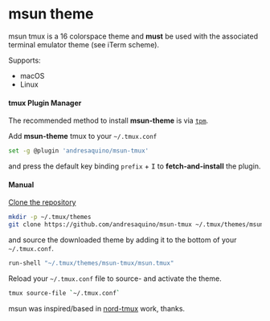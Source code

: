 # msun theme

msun tmux is a 16 colorspace theme and **must** be used with the associated terminal emulator theme (see iTerm scheme).

Supports:

- macOS
- Linux

#### tmux Plugin Manager

The recommended method to install **msun-theme** is via [`tpm`](https://github.com/tmux-plugins/tpm).

Add **msun-theme** tmux to your `~/.tmux.conf`

```sh
set -g @plugin 'andresaquino/msun-tmux'
```

and press the default key binding `prefix` + <kbd>I</kbd> to __fetch-and-install__ the plugin.

#### Manual

[Clone the repository](https://help.github.com/articles/cloning-a-repository)

```sh
mkdir -p ~/.tmux/themes
git clone https://github.com/andresaquino/msun-tmux ~/.tmux/themes/msun-tmux
```

and source the downloaded theme by adding it to the bottom of your `~/.tmux.conf`.

```sh
run-shell "~/.tmux/themes/msun-tmux/msun.tmux"
```

Reload your `~/.tmux.conf` file to source- and activate the theme.

```sh
tmux source-file `~/.tmux.conf`
```

msun was inspired/based in [nord-tmux](https://github.com/arcticicestudio/nord-tmux) work, thanks.
